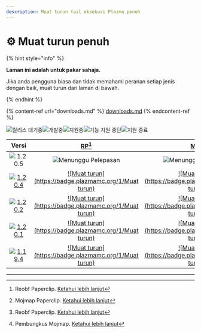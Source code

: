 ```yaml
---
description: Muat turun fail eksekusi Plazma penuh
---
```


# ⚙️ Muat turun penuh

{% hint style="info" %}

**Laman ini adalah untuk pakar sahaja.**

Jika anda pengguna biasa dan tidak memahami peranan setiap jenis dengan baik,
muat turun dari laman di bawah.

{% endhint %}

{% content-ref url="downloads.md" %}
[downloads.md](downloads.md)
{% endcontent-ref %}

[wtr]: https://badge.plazmamc.org/0/릴리스%20대기중

![릴리스 대기중][wtr]![개발중](https://badge.plazmamc.org/1/개발중)![지원중](https://badge.plazmamc.org/2/지원중)![기능 지원 중단](https://badge.plazmamc.org/6/기능%20지원%20중단)![지원 종료](https://badge.plazmamc.org/4/지원%20종료)

|                                       Versi                                       |                                                                                            [RP](#user-content-fn-1)[^1]                                                                                           |                                                                                            [MP](#user-content-fn-2)[^2]                                                                                           |                                                                                            [RB](#user-content-fn-3)[^3]                                                                                           |                                                                                            [MB](#user-content-fn-4)[^4]                                                                                           |
| :-------------------------------------------------------------------------------: | :---------------------------------------------------------------------------------------------------------------------------------------------------------------------------------------------------------------: | :---------------------------------------------------------------------------------------------------------------------------------------------------------------------------------------------------------------: | :---------------------------------------------------------------------------------------------------------------------------------------------------------------------------------------------------------------: | :---------------------------------------------------------------------------------------------------------------------------------------------------------------------------------------------------------------: |
|                   ![1.20.5](https://badge.plazmamc.org/0/1.20.5)                  |                                                                                             ![Menunggu Pelepasan][wtr]                                                                                            |                                                                                             ![Menunggu Pelepasan][wtr]                                                                                            |                                                                                             ![Menunggu Pelepasan][wtr]                                                                                            |                                                                                             ![Menunggu Pelepasan][wtr]                                                                                            |
| [![1.20.4](https://badge.plazmamc.org/2/1.20.4)](https://git.plazmamc.org/1.20.4) | [![Muat turun](https://badge.plazmamc.org/1/Muat turun)](https://dl.plazmamc.org/1.20.4/0) | [![Muat turun](https://badge.plazmamc.org/1/Muat turun)](https://dl.plazmamc.org/1.20.4/1) | [![Muat turun](https://badge.plazmamc.org/1/Muat turun)](https://dl.plazmamc.org/1.20.4/2) | [![Muat turun](https://badge.plazmamc.org/1/Muat turun)](https://dl.plazmamc.org/1.20.4/3) |
| [![1.20.2](https://badge.plazmamc.org/6/1.20.2)](https://git.plazmamc.org/1.20.2) | [![Muat turun](https://badge.plazmamc.org/1/Muat turun)](https://dl.plazmamc.org/1.20.2/0) | [![Muat turun](https://badge.plazmamc.org/1/Muat turun)](https://dl.plazmamc.org/1.20.2/1) | [![Muat turun](https://badge.plazmamc.org/1/Muat turun)](https://dl.plazmamc.org/1.20.2/2) | [![Muat turun](https://badge.plazmamc.org/1/Muat turun)](https://dl.plazmamc.org/1.20.2/3) |
| [![1.20.1](https://badge.plazmamc.org/4/1.20.1)](https://git.plazmamc.org/1.20.1) | [![Muat turun](https://badge.plazmamc.org/1/Muat turun)](https://dl.plazmamc.org/1.20.1/0) | [![Muat turun](https://badge.plazmamc.org/1/Muat turun)](https://dl.plazmamc.org/1.20.1/1) | [![Muat turun](https://badge.plazmamc.org/1/Muat turun)](https://dl.plazmamc.org/1.20.1/2) | [![Muat turun](https://badge.plazmamc.org/1/Muat turun)](https://dl.plazmamc.org/1.20.1/3) |
| [![1.19.4](https://badge.plazmamc.org/4/1.19.4)](https://git.plazmamc.org/1.19.4) | [![Muat turun](https://badge.plazmamc.org/1/Muat turun)](https://dl.plazmamc.org/1.19.4/0) | [![Muat turun](https://badge.plazmamc.org/1/Muat turun)](https://dl.plazmamc.org/1.19.4/1) | [![Muat turun](https://badge.plazmamc.org/1/Muat turun)](https://dl.plazmamc.org/1.19.4/2) | [![Muat turun](https://badge.plazmamc.org/1/Muat turun)](https://dl.plazmamc.org/1.19.4/3) |

***

[^1]: Reobf Paperclip. [Ketahui lebih lanjut](../administration/getting-started#id-2)

[^2]: Mojmap Paperclip. [Ketahui lebih lanjut](../administration/getting-started#id-2)

[^3]: Reobf Paperclip. [Ketahui lebih lanjut](../administration/getting-started#id-2)

[^4]: Pembungkus Mojmap. [Ketahui lebih lanjut](../administration/getting-started#id-2)
